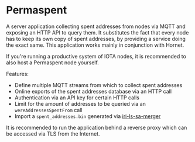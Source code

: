 # Permaspent

A server application collecting spent addresses from nodes via MQTT and exposing an HTTP API to query them.
It substitutes the fact that every node has to keep its own copy of spent addresses, by providing a service
doing the exact same. This application works mainly in conjunction with Hornet.

If you're running a productive system of IOTA nodes, it is recommended to also host a Permaspent node yourself.

Features:
* Define multiple MQTT streams from which to collect spent addresses
* Online exports of the spent addresses database via an HTTP call
* Authentication via an API key for certain HTTP calls
* Limit for the amount of addresses to be queried via an `wereAddressesSpentFrom` call
* Import a `spent_addresses.bin` generated via [iri-ls-sa-merger](https://github.com/iotaledger/iri-ls-sa-merger)

It is recommended to run the application behind a reverse proxy which can be accessed via TLS from the Internet.